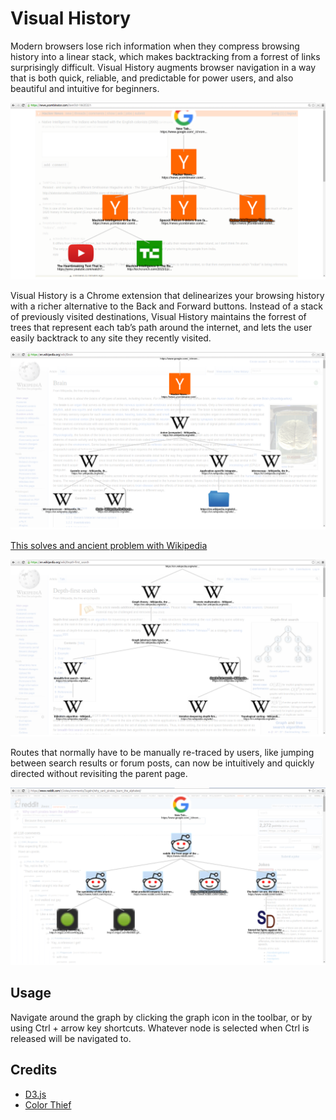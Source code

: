 # Visual History

Modern browsers lose rich information when they compress browsing history into a linear stack, which makes backtracking from a forrest of links surprisingly difficult. Visual History augments browser navigation in a way that is both quick, reliable, and predictable for power users, and also beautiful and intuitive for beginners.

![](/screenshots/0.png)

Visual History is a Chrome extension that delinearizes your browsing history with a richer alternative to the Back and Forward buttons. Instead of a stack of previously visited destinations, Visual History maintains the forrest of trees that represent each tab’s path around the internet, and lets the user easily backtrack to any site they recently visited. 

![](/screenshots/1.png)

[This solves and ancient problem with Wikipedia](https://xkcd.com/214/)

![](/screenshots/3.png)

Routes that normally have to be manually re-traced by users, like jumping between search results or forum posts, can now be intuitively and quickly directed without revisiting the parent page. 

![](/screenshots/2.png)

## Usage

Navigate around the graph by clicking the graph icon in the toolbar, or by using Ctrl + arrow key shortcuts. Whatever node is selected when Ctrl is released will be navigated to.

## Credits
 - [D3.js](http://d3js.org/)
 - [Color Thief](https://github.com/lokesh/color-thief/)
